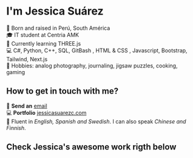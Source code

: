 # I'm Jessica Suárez

👩 Born and raised in Perú, South América  
🎓 IT student at Centria AMK  
🚀 Currently learning THREE.js  
💻 C#,  Python, C++, SQL, GitBash , HTML & CSS , Javascript, Bootstrap, Tailwind, Next.js  
💬 Hobbies: analog photography, journaling, jigsaw puzzles, cooking, gaming  

## How to get in touch with me?

📧 **Send an** [email](mailto:suarez.jessica1992@gmail.com)  
💻 **Portfolio** [jessicasuarezc.com](http://jessicasuarezc.com/)  
💬 Fluent in _English, Spanish and Swedish_. I can also speak _Chinese and Finnish_.  

## Check Jessica's **awesome** work **rigth below**
